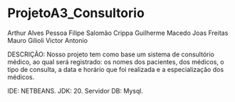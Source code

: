 # ProjetoA3_Consultorio
Arthur Alves Pessoa
Filipe Salomão Crippa
Guilherme Macedo 
Joas Freitas
Mauro Gilioli
Victor Antonio

DESCRIÇÃO: Nosso projeto tem como base um sistema de consultório médico, ao qual será registrado: os nomes dos pacientes, dos médicos, o tipo de consulta, a data e horário que foi realizada e a especialização dos médicos.

IDE: NETBEANS.
JDK: 20.
Servidor DB: Mysql.
